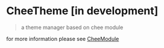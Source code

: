 # CheeTheme [in development]

> a theme manager based on chee module

for more information please see [CheeModule](https://github.com/magnagroup/CheeModule)
